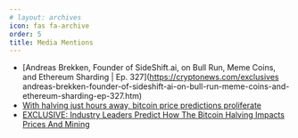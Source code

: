 ```yaml
---
# layout: archives
icon: fas fa-archive
order: 5
title: Media Mentions
---
```



- [Andreas Brekken, Founder of SideShift.ai, on Bull Run, Meme Coins, and Ethereum Sharding \| Ep. 327](https://cryptonews.com/exclusives andreas-brekken-founder-of-sideshift-ai-on-bull-run-meme-coins-and-ethereum-sharding-ep-327.htm)
- [With halving just hours away, bitcoin price predictions proliferate](https://blockworks.co/news/post-bitcoin-halving-price-predictions)
- [EXCLUSIVE: Industry Leaders Predict How The Bitcoin Halving Impacts Prices And Mining](https://www.benzinga.com/markets/cryptocurrency/24/04/38339548/exclusive-industry-leaders-predict-how-the-bitcoin-halving-impacts-prices-and-mining)

